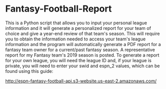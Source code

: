 # Fantasy-Football-Report
This is a Python script that allows you to input your personal league information and it will generate a personalized report for your team of choice and give a year-end review of that team's season. This will require you to obtain the information needed to access your team's league information and the program will automatically generate a PDF report for a fantasy team owner for a current/past fantasy season. A representative report for my Fantasy team's 2019 season is posted. To generate a report for your own league, you will need the league ID and, if your league is private, you will need to enter your swid and espn_2 values, which can be found using this guide:

http://espn-fantasy-football-api.s3-website.us-east-2.amazonaws.com/
